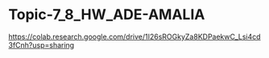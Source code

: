 # Topic-7_8_HW_ADE-AMALIA
https://colab.research.google.com/drive/1I26sROGkyZa8KDPaekwC_Lsi4cd3fCnh?usp=sharing
